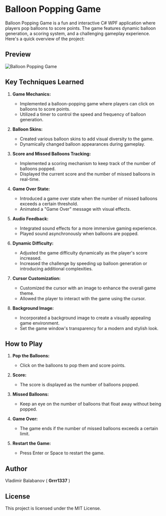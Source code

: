 # Balloon Popping Game

Balloon Popping Game is a fun and interactive C# WPF application where players pop balloons to score points. The game features dynamic balloon generation, a scoring system, and a challenging gameplay experience. Here's a quick overview of the project:

## Preview
![Balloon Popping Game](Balloon%20Popping%20Game%20Demo.gif)

## Key Techniques Learned

1. **Game Mechanics:**
   - Implemented a balloon-popping game where players can click on balloons to score points.
   - Utilized a timer to control the speed and frequency of balloon generation.

2. **Balloon Skins:**
   - Created various balloon skins to add visual diversity to the game.
   - Dynamically changed balloon appearances during gameplay.

3. **Score and Missed Balloons Tracking:**
   - Implemented a scoring mechanism to keep track of the number of balloons popped.
   - Displayed the current score and the number of missed balloons in real-time.

4. **Game Over State:**
   - Introduced a game over state when the number of missed balloons exceeds a certain threshold.
   - Animated a "Game Over" message with visual effects.

5. **Audio Feedback:**
   - Integrated sound effects for a more immersive gaming experience.
   - Played sound asynchronously when balloons are popped.

6. **Dynamic Difficulty:**
   - Adjusted the game difficulty dynamically as the player's score increased.
   - Increased the challenge by speeding up balloon generation or introducing additional complexities.

7. **Cursor Customization:**
   - Customized the cursor with an image to enhance the overall game theme.
   - Allowed the player to interact with the game using the cursor.

8. **Background Image:**
   - Incorporated a background image to create a visually appealing game environment.
   - Set the game window's transparency for a modern and stylish look.

## How to Play

1. **Pop the Balloons:**
   - Click on the balloons to pop them and score points.

2. **Score:**
   - The score is displayed as the number of balloons popped.

3. **Missed Balloons:**
   - Keep an eye on the number of balloons that float away without being popped.

4. **Game Over:**
   - The game ends if the number of missed balloons exceeds a certain limit.

5. **Restart the Game:**
   - Press Enter or Space to restart the game.

## Author

Vladimir Balabanov ( **Grrr1337** )

## License

This project is licensed under the MIT License.